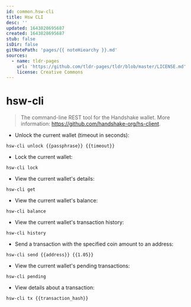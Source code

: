 ```yaml
---
id: common.hsw-cli
title: Hsw CLI
desc: ''
updated: 1643828695687
created: 1643828695687
stub: false
isDir: false
gitNotePath: 'pages/{{ noteHiearchy }}.md'
sources:
  - name: tldr-pages
    url: 'https://github.com/tldr-pages/tldr/blob/master/LICENSE.md'
    license: Creative Commons
---
```

# hsw-cli

> The command-line REST tool for the Handshake wallet.
> More information: <https://github.com/handshake-org/hs-client>.

- Unlock the current wallet (timeout in seconds):

`hsw-cli unlock {{passphrase}} {{timeout}}`

- Lock the current wallet:

`hsw-cli lock`

- View the current wallet's details:

`hsw-cli get`

- View the current wallet's balance:

`hsw-cli balance`

- View the current wallet's transaction history:

`hsw-cli history`

- Send a transaction with the specified coin amount to an address:

`hsw-cli send {{address}} {{1.05}}`

- View the current wallet's pending transactions:

`hsw-cli pending`

- View details about a transaction:

`hsw-cli tx {{transaction_hash}}`

